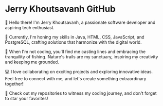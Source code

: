 # Jerry Khoutsavanh GitHub
👋 Hello there! I'm Jerry Khoutsavanh, a passionate software developer and aspiring tech enthusiast.

🚀 Currently, I'm honing my skills in Java, HTML, CSS, JavaScript, and PostgreSQL, crafting solutions that harmonize with the digital world.

🎣 When I'm not coding, you'll find me casting lines and embracing the tranquility of fishing. Nature's trails are my sanctuary, inspiring my creativity and keeping me grounded.

💻 I love collaborating on exciting projects and exploring innovative ideas. Feel free to connect with me, and let's create something extraordinary together!

🌟 Check out my repositories to witness my coding journey, and don't forget to star your favorites!
